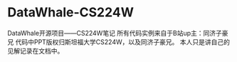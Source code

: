 # DataWhale-CS224W
DataWhale开源项目——CS224W笔记
所有代码实例来自于B站up主：同济子豪兄
代码中PPT版权归斯坦福大学CS224W，以及同济子豪兄。
本人只是讲自己的见解记录在文档中。
